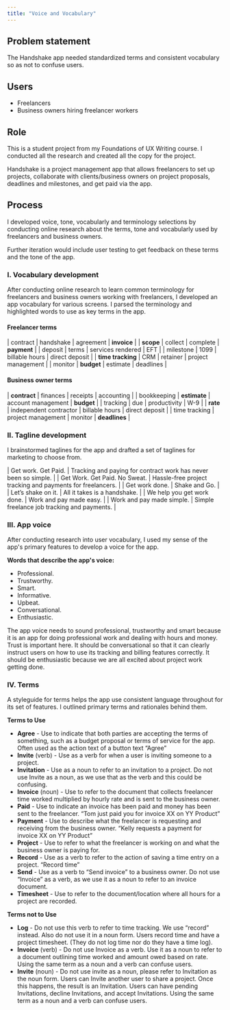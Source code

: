 ```yaml
---
title: "Voice and Vocabulary"
---
```


## Problem statement
The Handshake app needed standardized terms and consistent vocabulary so as not to confuse users.

## Users
- Freelancers
- Business owners hiring freelancer workers

## Role
This is a student project from my Foundations of UX Writing course. I conducted all the research and created all the copy for the project.

Handshake is a project management app that allows freelancers to set up projects, collaborate with clients/business owners on project proposals, deadlines and milestones, and get paid via the app.

## Process
I developed voice, tone, vocabularly and terminology selections by conducting online research about the terms, tone and vocabularly used by freelancers and business owners.

Further iteration would include user testing to get feedback on these terms and the tone of the app.

### I. Vocabulary development
After conducting online research to learn common terminology for freelancers and business owners working with freelancers, I developed an app vocabulary for various screens. I parsed the terminology and highlighted words to use as key terms in the app.

#### Freelancer terms

| contract | handshake | agreement | **invoice** |
| **scope** | collect | complete | **payment** |
| deposit | terms | services rendered | EFT |
| milestone | 1099 | billable hours | direct deposit |
| **time tracking** |  CRM | retainer | project management |
| monitor | **budget** | estimate | deadlines |

#### Business owner terms

| **contract** | finances | receipts | accounting |
| bookkeeping |  **estimate** | account management | **budget** |
| tracking | due | productivity | W-9 |
| **rate** | independent contractor | billable hours | direct deposit |
| time tracking | project management | monitor | **deadlines** |

### II. Tagline development
I brainstormed taglines for the app and drafted a set of taglines for marketing to choose from.

| Get work. Get Paid. | Tracking and paying for contract work has never been so simple. |
| Get Work. Get Paid. No Sweat. | Hassle-free project tracking and payments for freelancers. |
| Get work done. | Shake and Go. |
| Let’s shake on it. | All it takes is a handshake. |
| We help you get work done. |  Work and pay made easy. |
| Work and pay made simple. | Simple freelance job tracking and payments. |

### III. App voice
After conducting research into user vocabulary, I used my sense of the app's primary features to develop a voice for the app.

**Words that describe the app's voice:**

- Professional.
- Trustworthy.
- Smart.
- Informative.
- Upbeat.
- Conversational.
- Enthusiastic.

The app voice needs to sound professional, trustworthy and smart because it is an app for doing professional work and dealing with hours and money. Trust is important here. It should be conversational so that it can clearly instruct users on how to use its tracking and billing features correctly. It should be enthusiastic because we are all excited about project work getting done.

### IV. Terms

A styleguide for terms helps the app use consistent language throughout for its set of features. I outlined primary terms and rationales behind them.

**Terms to Use**
- **Agree** - Use to indicate that both parties are accepting the terms of something, such as a budget proposal or terms of service for the app. Often used as the action text of a button text “Agree”
- **Invite** (verb) - Use as a verb for when a user is inviting someone to a project.
- **Invitation** - Use as a noun to refer to an invitation to a project. Do not use Invite as a noun, as we use that as the verb and this could be confusing.
- **Invoice** (noun) - Use to refer to the document that collects freelancer time worked multiplied by hourly rate and is sent to the business owner.
- **Paid** - Use to indicate an invoice has been paid and money has been sent to the freelancer. “Tom just paid you for invoice XX on YY Product”
- **Payment** - Use to describe what the freelancer is requesting and receiving from the business owner. “Kelly requests a payment for invoice XX on YY Product”
- **Project** - Use to refer to what the freelancer is working on and what the business owner is paying for.
- **Record** - Use as a verb to refer to the action of saving a time entry on a project. “Record time”
- **Send**  - Use as a verb to “Send invoice” to a business owner. Do not use “Invoice” as a verb, as we use it as a noun to refer to an invoice document.
- **Timesheet** - Use to refer to the document/location where all hours for a project are recorded.

**Terms not to Use**
- **Log** - Do not use this verb to refer to time tracking. We use “record” instead. Also do not use it in a noun form. Users record time and have a project timesheet. (They do not log time nor do they have a time log).
- **Invoice** (verb) - Do not use Invoice as a verb. Use it as a noun to refer to a document outlining time worked and amount owed based on rate. Using the same term as a noun and a verb can confuse users.
- **Invite** (noun) - Do not use invite as a noun, please refer to Invitation as the noun form. Users can Invite another user to share a project. Once this happens, the result is an Invitation. Users can have pending Invitations, decline Invitations, and accept Invitations. Using the same term as a noun and a verb can confuse users.
